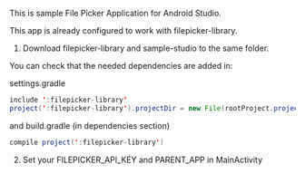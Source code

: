 This is sample File Picker Application for Android Studio.

This app is already configured to work with filepicker-library.

1. Download filepicker-library and sample-studio to the same folder.

You can check that the needed dependencies are added in:

settings.gradle

```java
include ':filepicker-library'
project(':filepicker-library').projectDir = new File(rootProject.projectDir, '../filepicker-library')
```

and build.gradle (in dependencies section)

```java
compile project(':filepicker-library')
```

2. Set your FILEPICKER_API_KEY and PARENT_APP in MainActivity